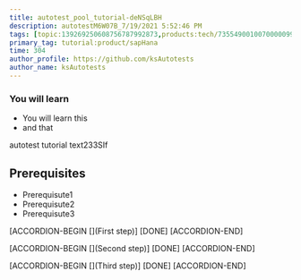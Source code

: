 ```yaml
---
title: autotest_pool_tutorial-deNSqLBH
description: autotestM6W07B_7/19/2021 5:52:46 PM
tags: [topic:139269250608756787992873,products:tech/73554900100700000996,tutorial:experience/advanced]
primary_tag: tutorial:product/sapHana
time: 304
author_profile: https://github.com/ksAutotests
author_name: ksAutotests
---
```

### You will learn
- You will learn this
- and that

autotest tutorial text233SIf

## Prerequisites
- Prerequisute1
- Prerequisute2
- Prerequisute3

[ACCORDION-BEGIN [](First step)]
[DONE]
[ACCORDION-END]

[ACCORDION-BEGIN [](Second step)]
[DONE]
[ACCORDION-END]

[ACCORDION-BEGIN [](Third step)]
[DONE]
[ACCORDION-END]


